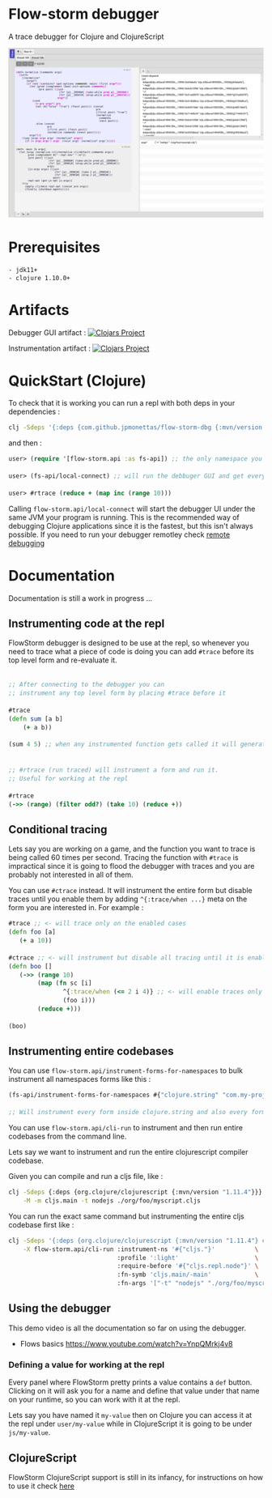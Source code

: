 # Flow-storm debugger

A trace debugger for Clojure and ClojureScript

![demo](./docs/images/screenshot.png)

# Prerequisites

	- jdk11+
    - clojure 1.10.0+

# Artifacts

Debugger GUI artifact :
[![Clojars Project](https://img.shields.io/clojars/v/com.github.jpmonettas/flow-storm-dbg.svg)](https://clojars.org/com.github.jpmonettas/flow-storm-dbg)

Instrumentation artifact :
[![Clojars Project](https://img.shields.io/clojars/v/com.github.jpmonettas/flow-storm-inst.svg)](https://clojars.org/com.github.jpmonettas/flow-storm-inst)

# QuickStart (Clojure)

To check that it is working you can run a repl with both deps in your dependencies :

```bash
clj -Sdeps '{:deps {com.github.jpmonettas/flow-storm-dbg {:mvn/version "RELEASE"} com.github.jpmonettas/flow-storm-inst {:mvn/version "RELEASE"}}}'
```

and then :

```clojure
user> (require '[flow-storm.api :as fs-api]) ;; the only namespace you need to require

user> (fs-api/local-connect) ;; will run the debbuger GUI and get everything ready

user> #rtrace (reduce + (map inc (range 10)))
```

Calling `flow-storm.api/local-connect` will start the debugger UI under the same JVM your program is running. This is the recommended way of debugging Clojure applications since it is the fastest, 
but this isn't always possible. If you need to run your debugger remotley check [remote debugging](/docs/Remote_debugging.md) 

# Documentation 

Documentation is still a work in progress ...

## Instrumenting code at the repl

FlowStorm debugger is designed to be use at the repl, so whenever you need to trace what a piece of code is doing
you can add `#trace` before its top level form and re-evaluate it.

```clojure

;; After connecting to the debugger you can 
;; instrument any top level form by placing #trace before it

#trace
(defn sum [a b]
	(+ a b))

(sum 4 5) ;; when any instrumented function gets called it will generate traces you can inspect in the debugger


;; #rtrace (run traced) will instrument a form and run it. 
;; Useful for working at the repl

#rtrace
(->> (range) (filter odd?) (take 10) (reduce +))
```

## Conditional tracing

Lets say you are working on a game, and the function you want to trace is being called 60 times per second. 
Tracing the function with `#trace` is impractical since it is going to flood the debugger with traces and you are probably 
not interested in all of them.

You can use `#ctrace` instead. It will instrument the entire form but disable traces until you enable them by adding `^{:trace/when ...}` meta 
on the form you are interested in. For example :

```clojure
#trace ;; <- will trace only on the enabled cases
(defn foo [a]
   (+ a 10))

#ctrace ;; <- will instrument but disable all tracing until it is enabled by :trace/when meta
(defn boo []
   (->> (range 10)
        (map (fn sc [i]
               ^{:trace/when (<= 2 i 4)} ;; <- will enable traces only when i is between 2 and 4
               (foo i)))
        (reduce +)))

(boo)
```

## Instrumenting entire codebases

You can use `flow-storm.api/instrument-forms-for-namespaces` to bulk instrument all namespaces forms like this :

```clojure
(fs-api/instrument-forms-for-namespaces #{"clojure.string" "com.my-project"} {})

;; Will instrument every form inside clojure.string and also every form under com.my-project including namespaces inside it
```

You can use `flow-storm.api/cli-run` to instrument and then run entire codebases from the command line.

Lets say we want to instrument and run the entire clojurescript compiler codebase.

Given you can compile and run a cljs file, like :

```bash
clj -Sdeps {:deps {org.clojure/clojurescript {:mvn/version "1.11.4"}}} \
    -M -m cljs.main -t nodejs ./org/foo/myscript.cljs
```

You can run the exact same command but instrumenting the entire cljs codebase first like :

```bash
clj -Sdeps '{:deps {org.clojure/clojurescript {:mvn/version "1.11.4"} com.github.jpmonettas/flow-storm-dbg {:mvn/version "RELEASE"} com.github.jpmonettas/flow-storm-inst {:mvn/version "RELEASE"}}}' \
	-X flow-storm.api/cli-run :instrument-ns '#{"cljs."}'           \
                              :profile ':light'                     \
                              :require-before '#{"cljs.repl.node"}' \
                              :fn-symb 'cljs.main/-main'            \
                              :fn-args '["-t" "nodejs" "./org/foo/myscript.cljs"]';
```


## Using the debugger

This demo video is all the documentation so far on using the debugger.

- Flows basics https://www.youtube.com/watch?v=YnpQMrkj4v8

### Defining a value for working at the repl

Every panel where FlowStorm pretty prints a value contains a `def` button. Clicking on it will ask you
for a name and define that value under that name on your runtime, so you can work with it at the repl.

Lets say you have named it `my-value` then on Clojure you can access it at the repl under `user/my-value`
while in ClojureScript it is going to be under `js/my-value`.

## ClojureScript

FlowStorm ClojureScript support is still in its infancy, for instructions on how to use it check [here](./docs/ClojureScript.md)



